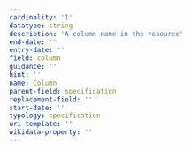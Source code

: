 ```yaml
---
cardinality: '1'
datatype: string
description: 'A column name in the resource'
end-date: ''
entry-date: ''
field: column
guidance: ''
hint: ''
name: Column
parent-field: specification
replacement-field: ''
start-date: ''
typology: specification
uri-template: ''
wikidata-property: ''
---
```

